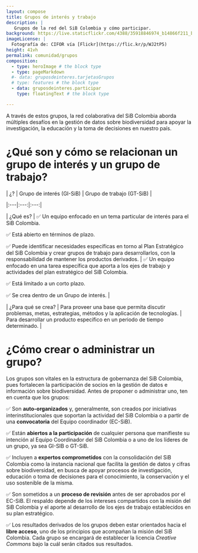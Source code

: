 ```yaml
---
layout: compose
title: Grupos de interés y trabajo
description: |
   Grupos de la red del SiB Colombia y cómo participar.
background: https://live.staticflickr.com/4388/35918846974_b14866f211_b.jpg
imageLicense: |
  Fotografía de: CIFOR vía [Flickr](https://flic.kr/p/WJ2tP5) 
height: 41vh
permalink: comunidad/grupos
composition:
  - type: heroImage # the block type
  - type: pageMarkdown
  #- data: gruposdeinteres.tarjetasGrupos
  # type: features # the block type
  - data: gruposdeinteres.participar
    type: floatingText # the block type

---
```


A través de estos grupos, la red colaborativa del SiB Colombia aborda múltiples desafíos en la gestión de datos sobre biodiversidad para apoyar la investigación, la educación y la toma de decisiones en nuestro país.


# ¿Qué son y cómo se relacionan un grupo de interés y un grupo de trabajo?

| ¿? | Grupo de interés (GI-SiB) | Grupo de trabajo (GT-SiB) |

|:---|:---:|:---:|

| ¿Qué es? | ✅ Un equipo enfocado en un tema particular de interés para el SiB Colombia.

 ✅ Está abierto en términos de plazo. 

 ✅ Puede identificar necesidades específicas en torno al Plan Estratégico del SiB Colombia  y crear grupos de trabajo para desarrollarlos, con la responsabilidad de mantener los productos derivados. | ✅ Un equipo enfocado en una tarea específica que aporta a los ejes de trabajo y actividades del plan estratégico del SiB Colombia.

 ✅ Está limitado a un corto plazo.

 ✅ Se crea dentro de un Grupo de interés. |

| ¿Para qué se crea? | Para proveer una base que permita discutir problemas, metas, estrategias, métodos y la aplicación de tecnologías. | Para desarrollar un producto específico en un periodo de tiempo determinado. |


# ¿Cómo crear o administrar un grupo?

Los grupos son vitales en la estructura de gobernanza del SiB Colombia, pues fortalecen la participación de socios en la gestión de datos e información sobre biodiversidad. Antes de proponer o administrar uno, ten en cuenta que los grupos:

 ✅ Son **auto-organizados** y, generalmente, son creados por iniciativas interinstitucionales que soportan la actividad del SiB Colombia o a partir de una **convocatoria** del Equipo coordinador (EC-SiB).

 ✅ Están **abiertos a la participación** de cualquier persona que manifieste su intención al Equipo Coordinador del SiB Colombia o a uno de los líderes de un grupo, ya sea GI-SIB o GT-SiB.

 ✅ Incluyen a **expertos comprometidos** con la consolidación del SiB Colombia como la instancia nacional que facilita la gestión de datos y cifras sobre biodiversidad, en busca de apoyar procesos de investigación, educación o toma de decisiones para el conocimiento, la conservación y el uso sostenible de la misma.

 ✅ Son sometidos a un **proceso de revisión** antes de ser aprobados por el EC-SiB. El respaldo depende de los intereses compartidos con la misión del SiB Colombia y el aporte al desarrollo de los ejes de trabajo establecidos en su plan estratégico.

✅ Los resultados derivados de los grupos deben estar orientados hacia el **libre acceso**, uno de los principios que acompañan la misión del SiB Colombia. Cada  grupo se encargará de establecer la licencia *Creative Commons* bajo la cuál serán citados sus resultados.  
